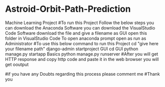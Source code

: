 # Astroid-Orbit-Path-Prediction
Machine Learning Project 
#To run this Project Follow the below steps
you can download the Anaconda Software
you can download the VisualStudio Code Software
download the file and give a filename as GUI open this folder in VisualStudio Code
To open anaconda prompt open as run as Administrator 
#To use this below command to run this Project
cd "give here your filename path"
django-admin startproject GUI
cd GUI
python manage.py startapp Basics
python manage.py runserver
#After you will get HTTP response and copy http code and paste it in the web browser
you will get ooutput


#if you have any Doubts regarding this process please comment me 
#Thank you
